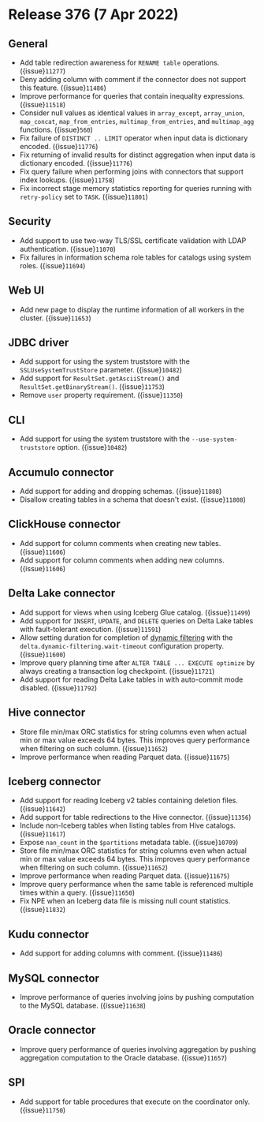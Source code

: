 # Release 376 (7 Apr 2022)

## General

* Add table redirection awareness for `RENAME table` operations. ({issue}`11277`)
* Deny adding column with comment if the connector does not support this feature. ({issue}`11486`)
* Improve performance for queries that contain inequality expressions. ({issue}`11518`)
* Consider null values as identical values in `array_except`, `array_union`,
  `map_concat`, `map_from_entries`, `multimap_from_entries`, and `multimap_agg`
  functions. ({issue}`560`)
* Fix failure of `DISTINCT .. LIMIT` operator when input data is dictionary
  encoded. ({issue}`11776`)
* Fix returning of invalid results for distinct aggregation when input data is
  dictionary encoded. ({issue}`11776`)
* Fix query failure when performing joins with connectors that support index lookups. ({issue}`11758`)
* Fix incorrect stage memory statistics reporting for queries running with
  `retry-policy` set to `TASK`. ({issue}`11801`)

## Security

* Add support to use two-way TLS/SSL certificate validation with LDAP authentication. ({issue}`11070`)
* Fix failures in information schema role tables for catalogs using system roles. ({issue}`11694`)

## Web UI

* Add new page to display the runtime information of all workers in the cluster. ({issue}`11653`)

## JDBC driver

* Add support for using the system truststore with the `SSLUseSystemTrustStore` parameter. ({issue}`10482`)
* Add support for `ResultSet.getAsciiStream()` and `ResultSet.getBinaryStream()`. ({issue}`11753`)
* Remove `user` property requirement. ({issue}`11350`)

## CLI

* Add support for using the system truststore with the `--use-system-truststore` option. ({issue}`10482`)

## Accumulo connector

* Add support for adding and dropping schemas. ({issue}`11808`)
* Disallow creating tables in a schema that doesn't exist. ({issue}`11808`)

## ClickHouse connector

* Add support for column comments when creating new tables. ({issue}`11606`)
* Add support for column comments when adding new columns. ({issue}`11606`)

## Delta Lake connector

* Add support for views when using Iceberg Glue catalog. ({issue}`11499`)
* Add support for `INSERT`, `UPDATE`, and `DELETE` queries on Delta Lake tables
  with fault-tolerant execution. ({issue}`11591`)
* Allow setting duration for completion of [dynamic filtering](/admin/dynamic-filtering)
  with the `delta.dynamic-filtering.wait-timeout` configuration property. ({issue}`11600`)
* Improve query planning time after `ALTER TABLE ... EXECUTE optimize` by always
  creating a transaction log checkpoint. ({issue}`11721`)
* Add support for reading Delta Lake tables in with auto-commit mode disabled. ({issue}`11792`)

## Hive connector

* Store file min/max ORC statistics for string columns even when actual min or
  max value exceeds 64 bytes. This improves query performance when filtering on
  such column. ({issue}`11652`)
* Improve performance when reading Parquet data. ({issue}`11675`)

## Iceberg connector

* Add support for reading Iceberg v2 tables containing deletion files. ({issue}`11642`)
* Add support for table redirections to the Hive connector. ({issue}`11356`)
* Include non-Iceberg tables when listing tables from Hive catalogs. ({issue}`11617`)
* Expose `nan_count` in the `$partitions` metadata table. ({issue}`10709`)
* Store file min/max ORC statistics for string columns even when actual min or
  max value exceeds 64 bytes. This improves query performance when filtering on
  such column. ({issue}`11652`)
* Improve performance when reading Parquet data. ({issue}`11675`)
* Improve query performance when the same table is referenced multiple times
  within a query. ({issue}`11650`)
* Fix NPE when an Iceberg data file is missing null count statistics. ({issue}`11832`)

## Kudu connector

* Add support for adding columns with comment. ({issue}`11486`)

## MySQL connector

* Improve performance of queries involving joins by pushing computation to the
  MySQL database. ({issue}`11638`)

## Oracle connector

* Improve query performance of queries involving aggregation by pushing
  aggregation computation to the Oracle database. ({issue}`11657`)

## SPI

* Add support for table procedures that execute on the coordinator only. ({issue}`11750`)

